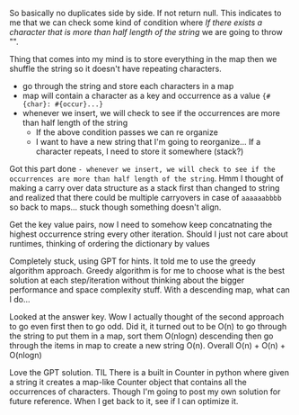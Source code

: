 So basically no duplicates side by side. If not return null. This indicates to me that we can check some kind of condition where _If there exists a character that is more than half length of the string_ we are going to throw "".

Thing that comes into my mind is to store everything in the map then we shuffle the string so it doesn't have repeating characters. 

- go through the string and store each characters in a map
- map will contain a character as a key and occurrence as a value `{#{char}: #{occur}...}`
- whenever we insert, we will check to see if the occurrences are more than half length of the string
	- If the above condition passes we can re organize
	- I want to have a new string that I'm going to reorganize... If a character repeats, I need to store it somewhere (stack?)

Got this part done `- whenever we insert, we will check to see if the occurrences are more than half length of the string`.
Hmm I thought of making a carry over data structure as a stack first than changed to string and realized that there could be multiple carryovers in case of `aaaaaabbbb` so back to maps... stuck though something doesn't align.

Get the key value pairs, now I need to somehow keep concatnating the highest occurrence string every other iteration. Should I just not care about runtimes, thinking of ordering the dictionary by values 

Completely stuck, using GPT for hints. It told me to use the greedy algorithm approach. Greedy algorithm is for me to choose what is the best solution at each step/iteration without thinking about the bigger performance and space complexity stuff. With a descending map, what can I do... 

Looked at the answer key. Wow I actually thought of the second approach to go even first then to go odd. Did it, it turned out to be O(n) to go through the string to put them in a map, sort them O(nlogn) descending then go through the items in map to create a new string O(n). Overall O(n) + O(n) + O(nlogn)

Love the GPT solution. TIL There is a built in Counter in python where given a string it creates a map-like Counter object that contains all the occurrences of characters. Though I'm going to post my own solution for future reference. When I get back to it, see if I can optimize it.